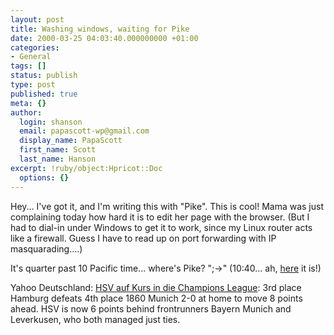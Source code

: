 ```yaml
---
layout: post
title: Washing windows, waiting for Pike
date: 2000-03-25 04:03:40.000000000 +01:00
categories:
- General
tags: []
status: publish
type: post
published: true
meta: {}
author:
  login: shanson
  email: papascott-wp@gmail.com
  display_name: PapaScott
  first_name: Scott
  last_name: Hanson
excerpt: !ruby/object:Hpricot::Doc
  options: {}
---
```

<p>Hey... I've got it, and I'm writing this with "Pike". This is cool! Mama was just complaining today how hard it is to edit her page with the browser. (But I had to dial-in under Windows to get it to work, since my Linux router acts like a firewall. Guess I have to read up on port forwarding with IP masquarading....)</p>
<p>It's quarter past 10 Pacific time... where's Pike? ";->" (10:40... ah, <a href="http://pikebeta.userland.com">here</a> it is!)</p>
<p>Yahoo Deutschland: <a href="http://de.sports.yahoo.com/000325/6/no1z.html">HSV auf Kurs in die Champions League</a>:  3rd place Hamburg defeats 4th place 1860 Munich 2-0 at home to move 8 points ahead. HSV is now 6 points behind frontrunners Bayern Munich and Leverkusen, who both managed just ties.</p>
